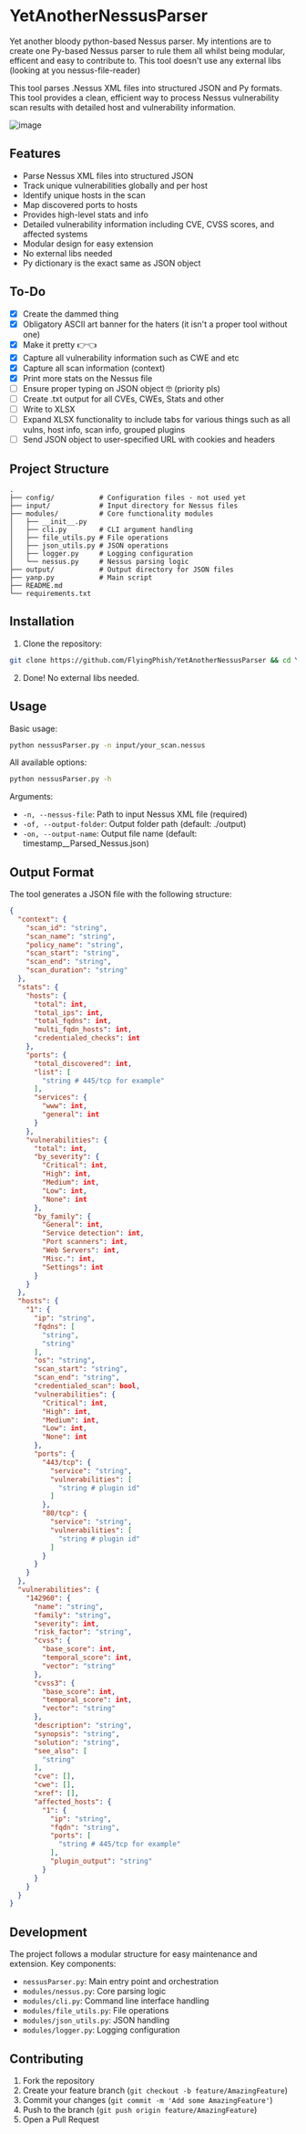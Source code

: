 # YetAnotherNessusParser

Yet another bloody python-based Nessus parser. My intentions are to create one Py-based Nessus parser to rule them all whilst being modular, efficent and easy to contribute to. This tool doesn't use any external libs (looking at you nessus-file-reader)

This tool parses .Nessus XML files into structured JSON and Py formats. This tool provides a clean, efficient way to process Nessus vulnerability scan results with detailed host and vulnerability information.

![image](https://github.com/user-attachments/assets/5fe9f8a5-fec0-443e-b89a-850ea78d3de2)



## Features

- Parse Nessus XML files into structured JSON
- Track unique vulnerabilities globally and per host
- Identify unique hosts in the scan
- Map discovered ports to hosts
- Provides high-level stats and info
- Detailed vulnerability information including CVE, CVSS scores, and affected systems
- Modular design for easy extension
- No external libs needed
- Py dictionary is the exact same as JSON object

## To-Do
- [X] Create the dammed thing
- [X] Obligatory ASCII art banner for the haters (it isn't a proper tool without one)
- [X] Make it pretty 👉👈
- [X] Capture all vulnerability information such as CWE and etc
- [X] Capture all scan information (context)
- [X] Print more stats on the Nessus file
- [ ] Ensure proper typing on JSON object 🤓 (priority pls)
- [ ] Create .txt output for all CVEs, CWEs, Stats and other
- [ ] Write to XLSX
- [ ] Expand XLSX functionality to include tabs for various things such as all vulns, host info, scan info, grouped plugins
- [ ] Send JSON object to user-specified URL with cookies and headers

## Project Structure

```
.
├── config/           # Configuration files - not used yet
├── input/            # Input directory for Nessus files
├── modules/          # Core functionality modules
│   ├── __init__.py
│   ├── cli.py        # CLI argument handling
│   ├── file_utils.py # File operations
│   ├── json_utils.py # JSON operations
│   ├── logger.py     # Logging configuration
│   └── nessus.py     # Nessus parsing logic
├── output/           # Output directory for JSON files
├── yanp.py           # Main script
├── README.md
└── requirements.txt
```

## Installation

1. Clone the repository:
```bash
git clone https://github.com/FlyingPhish/YetAnotherNessusParser && cd YetAnotherNessusParser
```

2. Done! No external libs needed.
<!-- 2. Create a virtual environment (recommended):
```bash
python -m venv venv
source venv/bin/activate  # Linux/Mac
# or
.\venv\Scripts\activate  # Windows
```

3. Install requirements:
```bash
pip install -r requirements.txt
``` -->

## Usage

Basic usage:
```bash
python nessusParser.py -n input/your_scan.nessus
```

All available options:
```bash
python nessusParser.py -h
```

Arguments:
- `-n, --nessus-file`: Path to input Nessus XML file (required)
- `-of, --output-folder`: Output folder path (default: ./output)
- `-on, --output-name`: Output file name (default: timestamp_<original-name>_Parsed_Nessus.json)

## Output Format

The tool generates a JSON file with the following structure:

```json
{
  "context": {
    "scan_id": "string",
    "scan_name": "string",
    "policy_name": "string",
    "scan_start": "string",
    "scan_end": "string",
    "scan_duration": "string"
  },
  "stats": {
    "hosts": {
      "total": int,
      "total_ips": int,
      "total_fqdns": int,
      "multi_fqdn_hosts": int,
      "credentialed_checks": int
    },
    "ports": {
      "total_discovered": int,
      "list": [
        "string # 445/tcp for example" 
      ],
      "services": {
        "www": int,
        "general": int
      }
    },
    "vulnerabilities": {
      "total": int,
      "by_severity": {
        "Critical": int,
        "High": int,
        "Medium": int,
        "Low": int,
        "None": int
      },
      "by_family": {
        "General": int,
        "Service detection": int,
        "Port scanners": int,
        "Web Servers": int,
        "Misc.": int,
        "Settings": int
      }
    }
  },
  "hosts": {
    "1": {
      "ip": "string",
      "fqdns": [
        "string",
        "string"
      ],
      "os": "string",
      "scan_start": "string",
      "scan_end": "string",
      "credentialed_scan": bool,
      "vulnerabilities": {
        "Critical": int,
        "High": int,
        "Medium": int,
        "Low": int,
        "None": int
      },
      "ports": {
        "443/tcp": {
          "service": "string",
          "vulnerabilities": [
            "string # plugin id"
          ]
        },
        "80/tcp": {
          "service": "string",
          "vulnerabilities": [
            "string # plugin id"
          ]
        }
      }
    }
  },
  "vulnerabilities": {
    "142960": {
      "name": "string",
      "family": "string",
      "severity": int,
      "risk_factor": "string",
      "cvss": {
        "base_score": int,
        "temporal_score": int,
        "vector": "string"
      },
      "cvss3": {
        "base_score": int,
        "temporal_score": int,
        "vector": "string"
      },
      "description": "string",
      "synopsis": "string",
      "solution": "string",
      "see_also": [
        "string"
      ],
      "cve": [],
      "cwe": [],
      "xref": [],
      "affected_hosts": {
        "1": {
          "ip": "string",
          "fqdn": "string",
          "ports": [
            "string # 445/tcp for example" 
          ],
          "plugin_output": "string"
        }
      }
    }
  }
}
```

## Development

The project follows a modular structure for easy maintenance and extension. Key components:

- `nessusParser.py`: Main entry point and orchestration
- `modules/nessus.py`: Core parsing logic
- `modules/cli.py`: Command line interface handling
- `modules/file_utils.py`: File operations
- `modules/json_utils.py`: JSON handling
- `modules/logger.py`: Logging configuration

## Contributing

1. Fork the repository
2. Create your feature branch (`git checkout -b feature/AmazingFeature`)
3. Commit your changes (`git commit -m 'Add some AmazingFeature'`)
4. Push to the branch (`git push origin feature/AmazingFeature`)
5. Open a Pull Request
